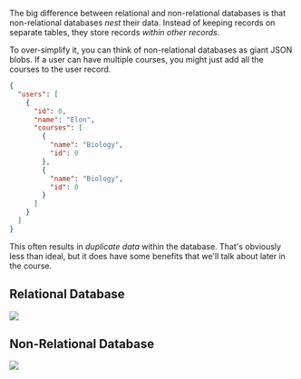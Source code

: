 The big difference between relational and non-relational databases is that non-relational databases _nest_ their data. Instead of keeping records on separate tables, they store records _within other records_.

To over-simplify it, you can think of non-relational databases as giant JSON blobs. If a user can have multiple courses, you might just add all the courses to the user record.

```json
{
  "users": [
    {
      "id": 0,
      "name": "Elon",
      "courses": [
        {
          "name": "Biology",
          "id": 0
        },
        {
          "name": "Biology",
          "id": 0
        }
      ]
    }
  ]
}
```

This often results in _duplicate data_ within the database. That's obviously less than ideal, but it does have some benefits that we'll talk about later in the course.

## Relational Database

![](https://storage.googleapis.com/qvault-webapp-dynamic-assets/course_assets/Ogx4ICa.jpg)

## Non-Relational Database

![](https://storage.googleapis.com/qvault-webapp-dynamic-assets/course_assets/36gbplf-900x480.jpeg)